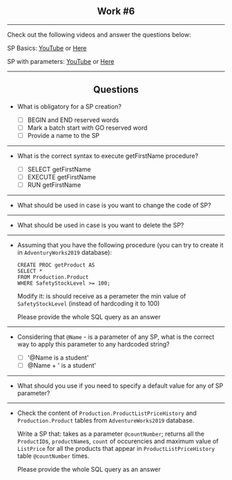<h2 align="center">Work #6</h2>

---

Check out the following videos and answer the questions below:


SP Basics: [YouTube](https://www.youtube.com/watch?v=fjNsRV4zLdc) or [Here](https://raw.githubusercontent.com/dzubenco/sql-training/main/Work%206/Resources/SQL%20Server%20Programming%20Part%201%20-%20Stored%20Procedure%20Basics.mp4)

SP with parameters: [YouTube](https://www.youtube.com/watch?v=Vs-atxMs4mw) or [Here](https://raw.githubusercontent.com/dzubenco/sql-training/main/Work%206/Resources/SQL%20Server%20Programming%20Part%202%20-%20Stored%20Procedure%20Parameters.mp4)

---

<h2 align="center">Questions</h2>

* What is obligatory for a SP creation? 

    - [ ] BEGIN and END reserved words
    - [ ] Mark a batch start with GO reserved word
	- [ ] Provide a name to the SP

---	
* What is the correct syntax to execute getFirstName procedure?

    - [ ] SELECT getFirstName
    - [ ] EXECUTE getFirstName
	- [ ] RUN getFirstName

---	
* What should be used in case is you want to change the code of SP? 

---	
* What should be used in case is you want to delete the SP? 

---
* Assuming that you have the following procedure (you can try to create it in `AdventuryWorks2019` database):

	```
	CREATE PROC getProduct AS
	SELECT *
	FROM Production.Product
	WHERE SafetyStockLevel >= 100;
	```

	Modify it: is should receive as a perameter the min value of `SafetyStockLevel` (instead of hardcoding it to 100)

	Please provide the whole SQL query as an answer
	
---
* Considering that `@Name` - is a parameter of any SP, what is the correct way to apply this parameter to any hardcoded string? 

    - [ ] '@Name is a student'
    - [ ] @Name + ' is a student'
	
---
* What should you use if you need to specify a default value for any of SP parameter? 

---
* Check the content of `Production.ProductListPriceHistory` and `Production.Product` tables from `AdventureWorks2019` database.

	Write a SP that:
	takes as a parameter `@countNumber`;
	returns all the `ProductID`s, `productName`s, `count` of occurencies and maximum value of `ListPrice` for all the products that appear in `ProductListPriceHistory` table `@countNumber` times.

	Please provide the whole SQL query as an answer
